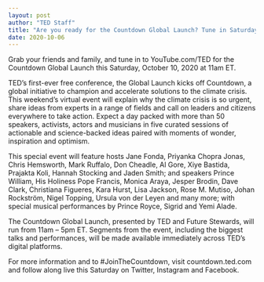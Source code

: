```yaml
---
layout: post
author: "TED Staff"
title: "Are you ready for the Countdown Global Launch? Tune in Saturday, 10.10.2020"
date: 2020-10-06
---
```


Grab your friends and family, and tune in to YouTube.com/TED for the Countdown Global Launch this Saturday, October 10, 2020 at 11am ET.

TED’s first-ever free conference, the Global Launch kicks off Countdown, a global initiative to champion and accelerate solutions to the climate crisis. This weekend’s virtual event will explain why the climate crisis is so urgent, share ideas from experts in a range of fields and call on leaders and citizens everywhere to take action. Expect a day packed with more than 50 speakers, activists, actors and musicians in five curated sessions of actionable and science-backed ideas paired with moments of wonder, inspiration and optimism.

This special event will feature hosts Jane Fonda, Priyanka Chopra Jonas, Chris Hemsworth, Mark Ruffalo, Don Cheadle, Al Gore, Xiye Bastida, Prajakta Koli, Hannah Stocking and Jaden Smith; and speakers Prince William, His Holiness Pope Francis, Monica Araya, Jesper Brodin, Dave Clark, Christiana Figueres, Kara Hurst, Lisa Jackson, Rose M. Mutiso, Johan Rockström, Nigel Topping, Ursula von der Leyen and many more; with special musical performances by Prince Royce, Sigrid and Yemi Alade.

The Countdown Global Launch, presented by TED and Future Stewards, will run from 11am – 5pm ET. Segments from the event, including the biggest talks and performances, will be made available immediately across TED’s digital platforms.

For more information and to #JoinTheCountdown, visit countdown.ted.com and follow along live this Saturday on Twitter, Instagram and Facebook.
